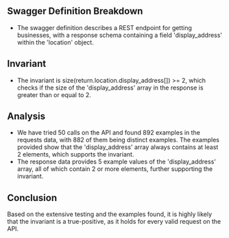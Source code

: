 ## Swagger Definition Breakdown
- The swagger definition describes a REST endpoint for getting businesses, with a response schema containing a field 'display_address' within the 'location' object.

## Invariant
- The invariant is size(return.location.display_address[]) >= 2, which checks if the size of the 'display_address' array in the response is greater than or equal to 2.

## Analysis
- We have tried 50 calls on the API and found 892 examples in the requests data, with 882 of them being distinct examples. The examples provided show that the 'display_address' array always contains at least 2 elements, which supports the invariant.
- The response data provides 5 example values of the 'display_address' array, all of which contain 2 or more elements, further supporting the invariant.

## Conclusion
Based on the extensive testing and the examples found, it is highly likely that the invariant is a true-positive, as it holds for every valid request on the API.
